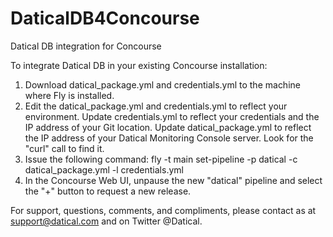 # DaticalDB4Concourse
Datical DB integration for Concourse

To integrate Datical DB in your existing Concourse installation:

1. Download datical_package.yml and credentials.yml to the machine where Fly is installed.
2. Edit the datical_package.yml and credentials.yml to reflect your environment.
   Update credentials.yml to reflect your credentials and the IP address of your Git location.
   Update datical_package.yml to reflect the IP address of your Datical Monitoring Console server. Look for the "curl" call to find it.
2. Issue the following command: fly -t main set-pipeline -p datical -c datical_package.yml -l credentials.yml
3. In the Concourse Web UI, unpause the new "datical" pipeline and select the "+" button to request a new release.

For support, questions, comments, and compliments, please contact as at support@datical.com and on Twitter @Datical.


